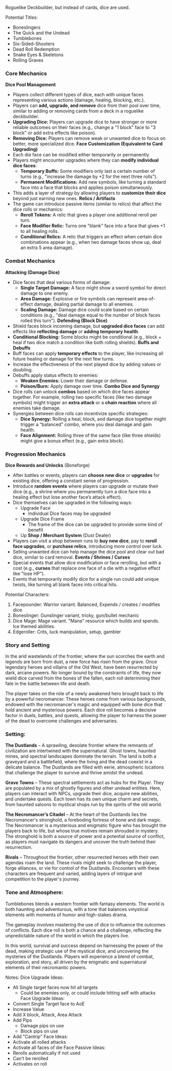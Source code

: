 Roguelike Deckbuilder, but instead of cards, dice are used.

Potential Titles:
- Boneslingers
- The Quick and the Undead
- Tumblebones
- Six-Sided-Shooters
- Dead Roll Redemption
- Snake Eyes & Skeletons
- Rolling Graves
### **Core Mechanics**
**Dice Pool Management**
- Players collect different types of dice, each with unique faces representing various actions (damage, healing, blocking, etc.).
- Players can **add, upgrade, and remove** dice from their pool over time, similar to adding or removing cards from a deck in a roguelike deckbuilder.
- **Upgrading Dice:** Players can upgrade dice to have stronger or more reliable outcomes on their faces (e.g., change a "1 block" face to "3 block" or add extra effects like poison).
- **Removing Dice:** Players can remove weak or unwanted dice to focus on better, more specialized dice.
**Face Customization (Equivalent to Card Upgrading)**
- Each die face can be modified either temporarily or permanently
- Players might encounter upgrades where they can **modify individual dice faces**:
	- **Temporary Buffs:** Some modifiers only last a certain number of turns (e.g., "increase the damage by +2 for the next three rolls").
	- **Permanent Modifications:** Add new symbols, like turning a standard face into a face that blocks and applies poison simultaneously.
- This adds a layer of strategy by allowing players to **customize their dice** beyond just earning new ones.
**Relics / Artifacts**
- The game can introduce passive items (similar to relics) that affect the dice rolls or mechanics:
	- **Reroll Tokens:** A relic that gives a player one additional reroll per turn.
	- **Face Modifier Relic:** Turns one "blank" face into a face that gives +1 to all healing rolls.
	- **Conditional Relics:** A relic that triggers an effect when certain dice combinations appear (e.g., when two damage faces show up, deal an extra 5 area damage).

### **Combat Mechanics**
 **Attacking (Damage Dice)**
- Dice faces that deal various forms of damage:
	- **Single Target Damage:** A face might show a sword symbol for direct damage to one enemy.
	- **Area Damage:** Explosive or fire symbols can represent area-of-effect damage, dealing partial damage to all enemies.
	- **Scaling Damage:** Damage dice could scale based on certain conditions (e.g., "deal damage equal to the number of block faces rolled this turn").
**Defending (Block Dice)**
- Shield faces block incoming damage, but **upgraded dice faces** can add effects like **reflecting damage** or **adding temporary health**.
- **Conditional Blocking:** Some blocks might be conditional (e.g., block + heal if two dice match a condition like both rolling shields).
**Buffs and Debuffs**
- Buff faces can apply **temporary effects** to the player, like increasing all future healing or damage for the next few turns.
- Increase the effectiveness of the next played dice by adding values or doubling.
- Debuffs apply status effects to enemies:
	- **Weaken Enemies:** Lower their damage or defense.
	- **Poison/Burn:** Apply damage over time.
**Combo Dice and Synergy**
- Dice rolls can unlock **combos** based on which dice faces appear together. For example, rolling two specific faces (like two damage symbols) might trigger an **extra attack** or a **chain reaction** where all enemies take damage.
- Synergies between dice rolls can incentivize specific strategies:
	- **Dice Synergy:** Rolling a heal, block, and damage dice together might trigger a “balanced” combo, where you deal damage and gain health.
	- **Face Alignment:** Rolling three of the same face (like three shields) might give a bonus effect (e.g., gain extra block).
### **Progression Mechanics**
**Dice Rewards and Unlocks** (Boneforge)
- After battles or events, players can **choose new dice** or **upgrades** for existing dice, offering a constant sense of progression.
- Introduce **random events** where players can upgrade or mutate their dice (e.g., a shrine where you permanently turn a dice face into a healing effect but lose another face’s attack effect).
- Dice themselves can be upgraded in the following ways:
	- Upgrade Face
		- Individual Dice faces may be upgraded
	- Upgrade Dice Frame
		- The frame of the dice can be upgraded to provide some kind of benefit
	- Up
**Shop / Merchant System** (Dust Dealer)
- Players can visit a shop between runs to **buy new dice**, pay to **reroll face upgrades**, or **purchase relics**, introducing more control over luck.
- Selling unwanted dice can help manage the dice pool and clear out bad dice, similar to card removal.
**Events / Shrines / Curses**
- Special events that allow dice modification or face rerolling, but with a cost (e.g., **curses** that replace one face of a die with a negative effect like "lose HP").
- Events that temporarily modify dice for a single run could add unique twists, like turning all blank faces into critical hits.

Potential Characters:
1. Facepounder: Warrior variant. Balanced, Expends / creates / modifies dice
2. Boneslinger: Gunslinger variant, tricky, gun/bullet mechanic
3. Dice Mage: Mage variant. "Mana" resource which builds and spends. Ice themed abilities.
4. Edgeroller: Crits, luck manipulation, setup, gambler 

### **Story and Setting**

In the arid wastelands of the frontier, where the sun scorches the earth and legends are born from dust, a new force has risen from the grave. Once legendary heroes and villains of the Old West, have been resurrected by dark, arcane powers. No longer bound by the constraints of life, they now wield dice carved from the bones of the fallen, each roll determining their fate in the battle between life and death.

The player takes on the role of a newly awakened hero brought back to life by a powerful necromancer. These heroes come from various backgrounds, endowed with the necromancer's magic and equipped with bone dice that hold ancient and mysterious powers. Each dice roll becomes a decisive factor in duels, battles, and quests, allowing the player to harness the power of the dead to overcome challenges and adversaries.

### **Setting:**

**The Dustlands** – A sprawling, desolate frontier where the remnants of civilization are intertwined with the supernatural. Ghost towns, haunted mines, and spectral landscapes dominate the terrain. The land is both a graveyard and a battlefield, where the living and the dead coexist in a delicate balance. The Dustlands are filled with eerie, atmospheric locations that challenge the player to survive and thrive amidst the undead.

**Grave Towns** – These spectral settlements act as hubs for the Player. They are populated by a mix of ghostly figures and other undead entities. Here, players can interact with NPCs, upgrade their dice, acquire new abilities, and undertake quests. Each town has its own unique charm and secrets, from haunted saloons to mystical shops run by the spirits of the old world.

**The Necromancer’s Citadel** – At the heart of the Dustlands lies the Necromancer's stronghold, a foreboding fortress of bone and dark magic. The Necromancer is a mysterious and enigmatic figure who has brought the players back to life, but whose true motives remain shrouded in mystery. The stronghold is both a source of power and a potential source of conflict, as players must navigate its dangers and uncover the truth behind their resurrection.

**Rivals** – Throughout the frontier, other resurrected heroes with their own agendas roam the land. These rivals might seek to challenge the player, forge alliances, or vie for control of the Dustlands. Encounters with these characters are frequent and varied, adding layers of intrigue and competition to the player's journey.

### **Tone and Atmosphere:**

Tumblebones blends a western frontier with fantasy elements. The world is both haunting and adventurous, with a tone that balances vmystical elements with moments of humor and high-stakes drama.

The gameplay involves mastering the use of dice to influence the outcomes of conflicts. Each dice roll is both a chance and a challenge, reflecting the unpredictable nature of the world in which the players live.

In this world, survival and success depend on harnessing the power of the dead, making strategic use of the mystical dice, and uncovering the mysteries of the Dustlands. Players will experience a blend of combat, exploration, and story, all driven by the enigmatic and supernatural elements of their necromantic powers.

Notes:
Dice Upgrade Ideas:
- All Single target faces now hit all targets
	- Could be enemies only, or could include hitting self with attacks
Face Upgrade Ideas:
- Convert Single Target face to AoE
- Increase Value
- Add X block, Attack, Area Attack
- Add Pips
	- Damage pips on use
	- Block pips on use
- Add "Cantrip"
Face Ideas:
- Activate all rolled attacks
- Activate all faces of die
Face Passive Ideas:
- Rerolls automatically if not used
- Can't be rerolled
- Activates on roll